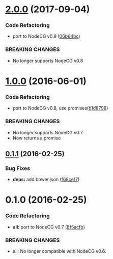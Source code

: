 <a name="2.0.0"></a>
# [2.0.0](https://github.com/SupportClass/lfg-twitchapi/compare/v1.0.0...v2.0.0) (2017-09-04)


### Code Refactoring

* port to NodeCG v0.9 ([06b64bc](https://github.com/SupportClass/lfg-twitchapi/commit/06b64bc))


### BREAKING CHANGES

* No longer supports NodeCG v0.8



<a name="1.0.0"></a>
# [1.0.0](https://github.com/SupportClass/lfg-twitchapi/compare/v0.1.1...v1.0.0) (2016-06-01)


### Code Refactoring

* port to NodeCG v0.8, use promises([b1d8798](https://github.com/SupportClass/lfg-twitchapi/commit/b1d8798))


### BREAKING CHANGES

* No longer supports NodeCG v0.7
* Now returns a promise



<a name="0.1.1"></a>
## [0.1.1](https://github.com/SupportClass/lfg-twitchapi/compare/v0.1.0...v0.1.1) (2016-02-25)


### Bug Fixes

* **deps:** add bower.json ([f68ce17](https://github.com/SupportClass/lfg-twitchapi/commit/f68ce17))



<a name="0.1.0"></a>
# 0.1.0 (2016-02-25)


### Code Refactoring

* **all:** port to NodeCG v0.7 ([8f5acfb](https://github.com/SupportClass/lfg-twitchapi/commit/8f5acfb))


### BREAKING CHANGES

* all: No longer compatible with NodeCG v0.6.



